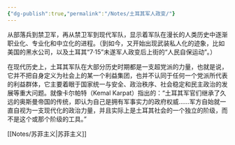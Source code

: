 ```yaml
---
{"dg-publish":true,"permalink":"/Notes/土耳其军人政变/"}
---
```



从部落兵到禁卫军，再从禁卫军到现代军队，显示着军队在漫长的人类历史中逐渐职业化、专业化和中立化的进程。（到如今，又开始出现武装私人化的迹象，比如美国的黑水公司，以及土耳其“7·15”未遂军人政变后上街的“人民自保运动”。）

在现代历史上，土耳其军队在大部分历史时期都是一支超党派的力量，也就是说，它并不把自身定义为社会上的某一个利益集团，也并不认同于任何一个党派所代表的利益群体，它主要着眼于国家统一与安全、政治秩序、社会稳定和民主政治的发展等重大问题。就像卡尔帕特（Kemal Karpat）指出的：“土耳其军官们继承了久远的奥斯曼帝国的传统，即认为自己是拥有军事实力的政府权威……军方自始就一直自视为一支现代化的政治力量，并且实际上是土耳其社会的一个独立的阶级，而不是这个或那个阶级的工具。”

[[Notes/苏菲主义\|苏菲主义]]

